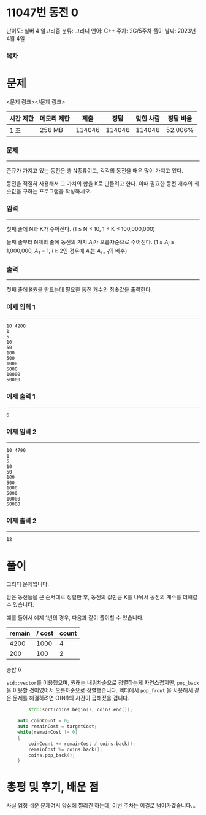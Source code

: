 # 11047번 동전 0

난이도: 실버 4
알고리즘 분류: 그리디
언어: C++
주차: 2G/5주차
풀이 날짜: 2023년 4월 4일

### 목차

# 문제

<문제 링크></문제 링크>

| 시간 제한 | 메모리 제한 | 제출 | 정답 | 맞힌 사람 | 정답 비율 |
| --- | --- | --- | --- | --- | --- |
| 1 초 | 256 MB | 114046 | 114046 | 114046 | 52.006% |

### 문제

---

준규가 가지고 있는 동전은 총 N종류이고, 각각의 동전을 매우 많이 가지고 있다.

동전을 적절히 사용해서 그 가치의 합을 K로 만들려고 한다. 이때 필요한 동전 개수의 최솟값을 구하는 프로그램을 작성하시오.

### 입력

---

첫째 줄에 N과 K가 주어진다. (1 ≤ N ≤ 10, 1 ≤ K ≤ 100,000,000)

둘째 줄부터 N개의 줄에 동전의 가치 $A_i$가 오름차순으로 주어진다. (1 ≤ $A_i$ ≤ 1,000,000, $A_1$ = 1, i ≥ 2인 경우에 $A_i$는 $A_{i-1}$의 배수)

### 출력

---

첫째 줄에 K원을 만드는데 필요한 동전 개수의 최솟값을 출력한다.

### 예제 입력 1

---

```
10 4200
1
5
10
50
100
500
1000
5000
10000
50000
```

### 예제 출력 1

---

```
6
```

### 예제 입력 2

---

```
10 4790
1
5
10
50
100
500
1000
5000
10000
50000
```

### 예제 출력 2

---

```
12
```

# 풀이

그리디 문제입니다.

받은 동전들을 큰 순서대로 정렬한 후, 동전의 값만큼 K를 나눠서 동전의 개수를 더해갈 수 있습니다.

예를 들어서 예제 1번의 경우, 다음과 같이 풀이할 수 있습니다.

| remain | / cost | count |
| --- | --- | --- |
| 4200 | 1000 | 4 |
| 200 | 100 | 2 |

총합 6

`std::vector`를 이용했으며, 원래는 내림차순으로 정렬하는게 자연스럽지만, `pop_back` 을 이용할 것이였어서 오름차순으로 정렬했습니다. 벡터에서 `pop_front` 을 사용해서 같은 문제를 해결하려면 O(N!)의 시간이 곱해졌을 겁니다.

```cpp
		std::sort(coins.begin(), coins.end());

    auto coinCount = 0;
    auto remainCost = targetCost;
    while(remainCost != 0)
    {
        coinCount += remainCost / coins.back();
        remainCost %= coins.back();
        coins.pop_back();
    }
```

# 총평 및 후기, 배운 점

사실 엄청 쉬운 문제여서 양심에 찔리긴 하는데, 이번 주차는 이걸로 넘어가겠습니다…